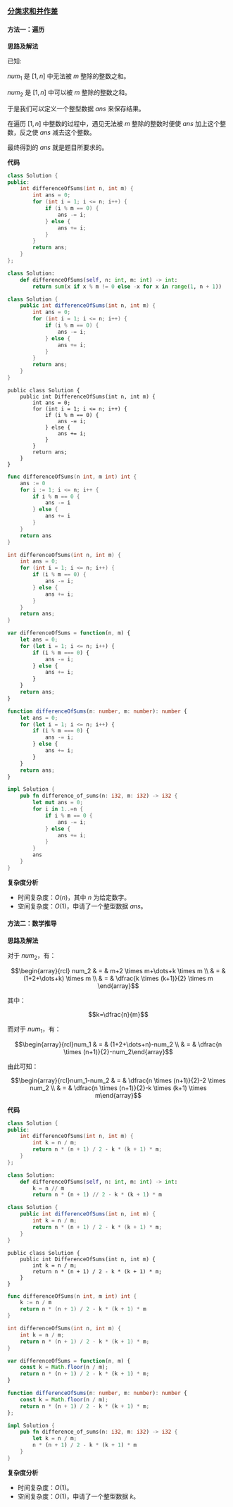 ### [分类求和并作差](https://leetcode.cn/problems/divisible-and-non-divisible-sums-difference/solutions/3676585/fen-lei-qiu-he-bing-zuo-chai-by-leetcode-xok4/)

#### 方法一：遍历

**思路及解法**

已知:

$num_1$ 是 $[1,n]$ 中无法被 $m$ 整除的整数之和。

$num_2$ 是 $[1,n]$ 中可以被 $m$ 整除的整数之和。

于是我们可以定义一个整型数据 $ans$ 来保存结果。

在遍历 $[1,n]$ 中整数的过程中，遇见无法被 $m$ 整除的整数时便使 $ans$ 加上这个整数，反之使 $ans$ 减去这个整数。

最终得到的 $ans$ 就是题目所要求的。

**代码**

```C++
class Solution {
public:
    int differenceOfSums(int n, int m) {
        int ans = 0;
        for (int i = 1; i <= n; i++) {
            if (i % m == 0) {
                ans -= i;
            } else {
                ans += i;
            }
        }
        return ans;
    }
};
```

```Python
class Solution:
    def differenceOfSums(self, n: int, m: int) -> int:
        return sum(x if x % m != 0 else -x for x in range(1, n + 1))
```

```Java
class Solution {
    public int differenceOfSums(int n, int m) {
        int ans = 0;
        for (int i = 1; i <= n; i++) {
            if (i % m == 0) {
                ans -= i;
            } else {
                ans += i;
            }
        }
        return ans;
    }
}
```

```CSharp
public class Solution {
    public int DifferenceOfSums(int n, int m) {
        int ans = 0;
        for (int i = 1; i <= n; i++) {
            if (i % m == 0) {
                ans -= i;
            } else {
                ans += i;
            }
        }
        return ans;
    }
}
```

```Go
func differenceOfSums(n int, m int) int {
    ans := 0
    for i := 1; i <= n; i++ {
        if i % m == 0 {
            ans -= i
        } else {
            ans += i
        }
    }
    return ans
}
```

```C
int differenceOfSums(int n, int m) {
    int ans = 0;
    for (int i = 1; i <= n; i++) {
        if (i % m == 0) {
            ans -= i;
        } else {
            ans += i;
        }
    }
    return ans;
}
```

```JavaScript
var differenceOfSums = function(n, m) {
    let ans = 0;
    for (let i = 1; i <= n; i++) {
        if (i % m === 0) {
            ans -= i;
        } else {
            ans += i;
        }
    }
    return ans;
}
```

```TypeScript
function differenceOfSums(n: number, m: number): number {
    let ans = 0;
    for (let i = 1; i <= n; i++) {
        if (i % m === 0) {
            ans -= i;
        } else {
            ans += i;
        }
    }
    return ans;
}
```

```Rust
impl Solution {
    pub fn difference_of_sums(n: i32, m: i32) -> i32 {
        let mut ans = 0;
        for i in 1..=n {
            if i % m == 0 {
                ans -= i;
            } else {
                ans += i;
            }
        }
        ans
    }
}
```

**复杂度分析**

- 时间复杂度：$O(n)$，其中 $n$ 为给定数字。
- 空间复杂度：$O(1)$，申请了一个整型数据 $ans$。

#### 方法二：数学推导

**思路及解法**

对于 $num_2$，有：

$$\begin{array}{rcl} num_2 & = & m+2 \times m+\dots+k \times m \\ & = & (1+2+\dots+k) \times m \\ & = & \dfrac{k \times (k+1)}{2} \times m \end{array}$$

其中：

$$k=\dfrac{n}{m}$$

而对于 $num_1$，有：

$$\begin{array}{rcl}num_1 & = & (1+2+\dots+n)-num_2 \\ & = & \dfrac{n \times (n+1)}{2}-num_2\end{array}$$

由此可知：

$$\begin{array}{rcl}num_1-num_2 & = & \dfrac{n \times (n+1)}{2}-2 \times num_2 \\ & = & \dfrac{n \times (n+1)}{2}-k \times (k+1) \times m\end{array}$$

**代码**

```C++
class Solution {
public:
    int differenceOfSums(int n, int m) {
        int k = n / m;
        return n * (n + 1) / 2 - k * (k + 1) * m;
    }
};
```

```Python
class Solution:
    def differenceOfSums(self, n: int, m: int) -> int:
        k = n // m
        return n * (n + 1) // 2 - k * (k + 1) * m
```

```Java
class Solution {
    public int differenceOfSums(int n, int m) {
        int k = n / m;
        return n * (n + 1) / 2 - k * (k + 1) * m;
    }
}
```

```CSharp
public class Solution {
    public int DifferenceOfSums(int n, int m) {
        int k = n / m;
        return n * (n + 1) / 2 - k * (k + 1) * m;
    }
}
```

```Go
func differenceOfSums(n int, m int) int {
    k := n / m
    return n * (n + 1) / 2 - k * (k + 1) * m
}
```

```C
int differenceOfSums(int n, int m) {
    int k = n / m;
    return n * (n + 1) / 2 - k * (k + 1) * m;
}
```

```JavaScript
var differenceOfSums = function(n, m) {
    const k = Math.floor(n / m);
    return n * (n + 1) / 2 - k * (k + 1) * m;
}
```

```TypeScript
function differenceOfSums(n: number, m: number): number {
    const k = Math.floor(n / m);
    return n * (n + 1) / 2 - k * (k + 1) * m;
};
```

```Rust
impl Solution {
    pub fn difference_of_sums(n: i32, m: i32) -> i32 {
        let k = n / m;
        n * (n + 1) / 2 - k * (k + 1) * m
    }
}
```

**复杂度分析**

- 时间复杂度：$O(1)$。
- 空间复杂度：$O(1)$，申请了一个整型数据 $k$。
